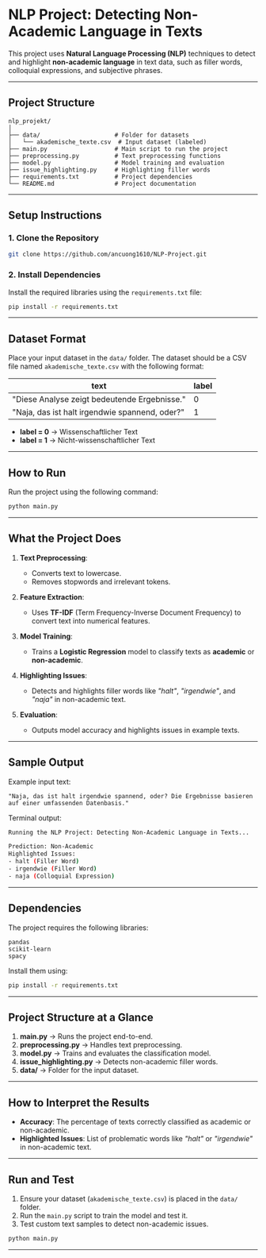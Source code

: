 
# **NLP Project: Detecting Non-Academic Language in Texts**

This project uses **Natural Language Processing (NLP)** techniques to detect and highlight **non-academic language** in text data, such as filler words, colloquial expressions, and subjective phrases.

---

## **Project Structure**

```
nlp_projekt/
│
├── data/                     # Folder for datasets
│   └── akademische_texte.csv  # Input dataset (labeled)
├── main.py                   # Main script to run the project
├── preprocessing.py          # Text preprocessing functions
├── model.py                  # Model training and evaluation
├── issue_highlighting.py     # Highlighting filler words
├── requirements.txt          # Project dependencies
└── README.md                 # Project documentation
```

---

## **Setup Instructions**

### 1. Clone the Repository
```bash
git clone https://github.com/ancuong1610/NLP-Project.git
```

### 2. Install Dependencies
Install the required libraries using the `requirements.txt` file:
```bash
pip install -r requirements.txt
```

---

## **Dataset Format**

Place your input dataset in the `data/` folder. The dataset should be a CSV file named `akademische_texte.csv` with the following format:

| **text**                                      | **label** |
|----------------------------------------------|-----------|
| "Diese Analyse zeigt bedeutende Ergebnisse." | 0         |
| "Naja, das ist halt irgendwie spannend, oder?"| 1         |

- **label = 0** → Wissenschaftlicher Text  
- **label = 1** → Nicht-wissenschaftlicher Text  

---

## **How to Run**

Run the project using the following command:
```bash
python main.py
```

---

## **What the Project Does**

1. **Text Preprocessing**:
   - Converts text to lowercase.
   - Removes stopwords and irrelevant tokens.

2. **Feature Extraction**:
   - Uses **TF-IDF** (Term Frequency-Inverse Document Frequency) to convert text into numerical features.

3. **Model Training**:
   - Trains a **Logistic Regression** model to classify texts as **academic** or **non-academic**.

4. **Highlighting Issues**:
   - Detects and highlights filler words like *"halt"*, *"irgendwie"*, and *"naja"* in non-academic text.

5. **Evaluation**:
   - Outputs model accuracy and highlights issues in example texts.

---

## **Sample Output**

Example input text:
```
"Naja, das ist halt irgendwie spannend, oder? Die Ergebnisse basieren auf einer umfassenden Datenbasis."
```

Terminal output:
```bash
Running the NLP Project: Detecting Non-Academic Language in Texts...

Prediction: Non-Academic
Highlighted Issues:
- halt (Filler Word)
- irgendwie (Filler Word)
- naja (Colloquial Expression)
```

---

## **Dependencies**

The project requires the following libraries:
```
pandas
scikit-learn
spacy
```

Install them using:
```bash
pip install -r requirements.txt
```

---

## **Project Structure at a Glance**

1. **main.py** → Runs the project end-to-end.  
2. **preprocessing.py** → Handles text preprocessing.  
3. **model.py** → Trains and evaluates the classification model.  
4. **issue_highlighting.py** → Detects non-academic filler words.  
5. **data/** → Folder for the input dataset.   

---

## **How to Interpret the Results**

- **Accuracy**: The percentage of texts correctly classified as academic or non-academic.  
- **Highlighted Issues**: List of problematic words like *"halt"* or *"irgendwie"* in non-academic text.  

---

## **Run and Test**

1. Ensure your dataset (`akademische_texte.csv`) is placed in the `data/` folder.  
2. Run the `main.py` script to train the model and test it.  
3. Test custom text samples to detect non-academic issues.

```bash
python main.py
```

---
